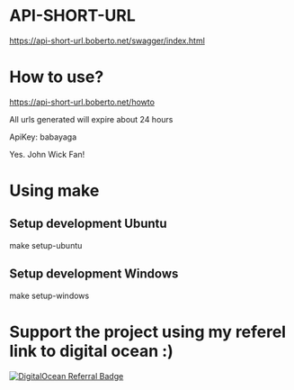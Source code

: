 # API-SHORT-URL

https://api-short-url.boberto.net/swagger/index.html

# How to use?

https://api-short-url.boberto.net/howto

All urls generated will expire about 24 hours

ApiKey: babayaga

Yes. John Wick Fan!


# Using make
## Setup development Ubuntu

make setup-ubuntu

## Setup development Windows

make setup-windows

# Support the project using my referel link to digital ocean :)

[![DigitalOcean Referral Badge](https://web-platforms.sfo2.cdn.digitaloceanspaces.com/WWW/Badge%201.svg)](https://www.digitalocean.com/?refcode=73a251126fbd&utm_campaign=Referral_Invite&utm_medium=Referral_Program&utm_source=badge)